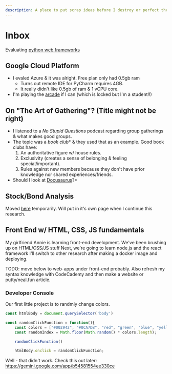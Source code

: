 ```yaml
---
description: A place to put scrap ideas before I destroy or perfect them.
---
```


# Inbox

Evaluating [python web frameworks](/compscidev/web-apps/onPythoNWebFrameworks.md)

## Google Cloud Platform

* I evaled Azure & it was alright. Free plan only had 0.5gb ram
  * Turns out remote IDE for PyCharm requires 4GB.
  * It really didn't like 0.5gb of ram & 1 vCPU core.
* I'm playing the [arcade](inbox.md#google-cloud-platform) if I can (which is locked but I'm a student!!)

## On "The Art of Gathering"? (Title might not be right)

* I listened to a _No Stupid Questions_ podcast regarding group gatherings & what makes good groups.
* The topic was a _book club_\* & they used that as an example. Good book clubs have:
  1. An authoritative figure w/ house rules.
  2. Exclusivity (creates a sense of belonging & feeling special/important).
  3. Rules against new members because they don't have prior knowledge nor shared experiences/friends.
* Should I look at [Docusaurus](https://docusaurus.io/docs)?\*

## Stock/Bond Analysis
Moved [here](/finance/investments/README.md) temporarily.
Will put in it's own page when I continue this research.

## Front End w/ HTML, CSS, JS fundamentals
My girlfriend Annie is learning front-end development. 
We've been brushing up on HTML/CSS/JS stuff
Next, we're going to learn node.js and the react framework
I'll switch to other research after making a docker image and deploying.


TODO: move below to web-apps under front-end probably. 
Also refresh my syntax knowledge with CodeCademy and
then make a website or putty/neal.fun article.

### Developer Console

Our first little project is to randmly change colors.

```js
const htmlBody = document.querySelector('body')

const randomClickFunction = function(){
    const colors = ["#002942", "#0CA7DB", "red", "green", "blue", "yellow", "purple"];
    const randomIndex = Math.floor(Math.random() * colors.length);

    randomClickFunction()

    htmlBody.onclick = randomClickFunction;
```

Well - that didn't work. Check this out later: https://gemini.google.com/app/b54581554ee330ce
